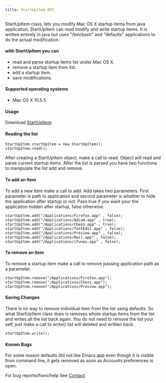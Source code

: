 ```yaml
---
title: StartUpItem API
---
```


StartUpItem class, lets you modify Mac OS X startup items from java
application. StartUpItem can read modify and write startup items. It is
written entirely in java but uses "/bin/bash" and "defaults"
applications to do the actual modification.

#### with StartUpItem you can

 - read and parse startup items list under Mac OS X.
 - remove a startup item from list.
 - add a startup item.
 - save modifications.

#### Supported operating systems

 - Mac OS X 10.5.5

#### Usage

Download [StartUpItem](http://gist.github.com/190989)

#### Reading the list

	StartUpItem startUpItem = new StartUpItem();
	startUpItem.read();


After creating a StartUpItem object, make a call to read. Object will
read and parse current startup items. After the list is parsed you have
two functions to manipulate the list add and remove.

#### To add an Item

To add a new item make a call to add. Add takes two parameters. First
parameter is path to application and second parameter is whether to hide
the application after startup or not. Pass true if you want your
the application hidden after startup, false otherwise.


 	startUpItem.add("/Applications/Firefox.app" , false);
 	startUpItem.add("/Applications/Adium.app" , true);
	startUpItem.add("/Applications/Chess.app" , true);
	startUpItem.add("/Applications/TextEdit.app" , false);
	startUpItem.add("/Applications/Preview.app" , false);
	startUpItem.add("/Applications/Mail.app" , false);
	startUpItem.add("/Applications/iTunes.app" , false);


#### To remove an item

To remove a startup item make a call to remove passing application path
as a parameter.

	startUpItem.remove("/Applications/Firefox.app");
 	startUpItem.remove("/Applications/Chess.app");
	startUpItem.remove("/Applications/Preview.app");

#### Saving Changes

There is no way to remove individual item from the list using
defaults. So what StartUpItem class does is removes whole startup items
from the list and writes all the list back again. You do not need to
remove the list your self, just make a call to write() list will deleted
and written back.


 	startUpItem.write();


#### Known Bugs

For some reason defaults did not like Emacs.app even though it is
visible from command line, it gets removed as soon as Accounts
preferences is open.

For bug reports/fixes/help See [Contact](/contact.markdown)
